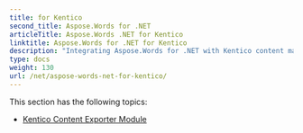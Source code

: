 ```yaml
---
title: for Kentico
second_title: Aspose.Words for .NET
articleTitle: Aspose.Words .NET for Kentico
linktitle: Aspose.Words for .NET for Kentico
description: "Integrating Aspose.Words for .NET with Kentico content management systems using C#."
type: docs
weight: 130
url: /net/aspose-words-net-for-kentico/
---
```


This section has the following topics:

- [Kentico Content Exporter Module](/words/net/kentico-content-exporter-module/)
